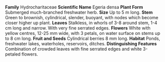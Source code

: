  **Family** Hydrocharitaceae **Scientific Name** Egeria densa **Plant Form** Submerged much-branched freshwater herb. **Size** Up to 5 m long. **Stem** Green to brownish, cylindrical, slender, buoyant, with nodes which become closer higher up plant. **Leaves** Stalkless, in whorls of 3-8 around stem, 1-4 cm long and narrow. With very fine serrated edges. **Flowers** White with yellow centres, 12-25 mm wide, with 3 petals, on water surface on stems up to 8 cm long. **Fruit and Seeds** Cylindrical berries 8 mm long. **Habitat** Ponds, freshwater lakes, waterholes, reservoirs, ditches. **Distinguishing Features** Combination of crowded leaves with fine serrated edges and white 3-petaled flowers.